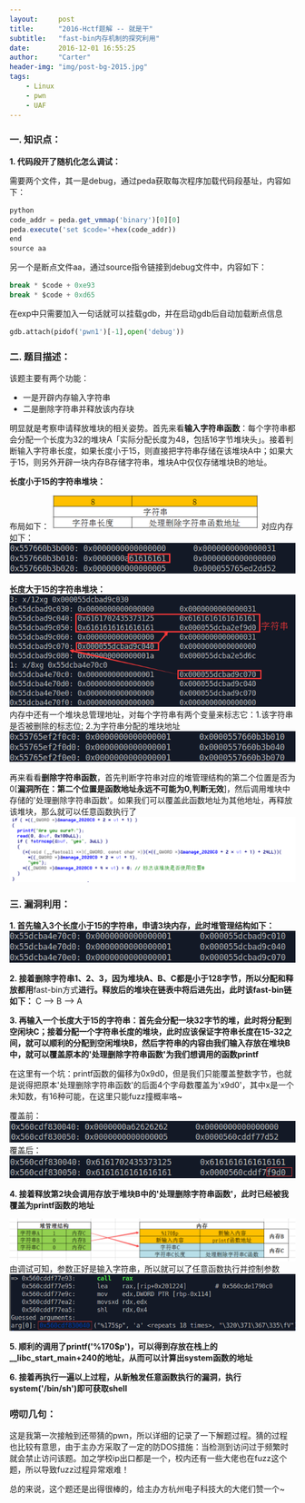 ```yaml
---
layout:     post
title:      "2016-Hctf题解 -- 就是干"
subtitle:   "fast-bin内存机制的探究利用"
date:       2016-12-01 16:55:25
author:     "Carter"
header-img: "img/post-bg-2015.jpg"
tags:
    - Linux
    - pwn
    - UAF
---
```




### 一. 知识点：
**1. 代码段开了随机化怎么调试：**

需要两个文件，其一是debug，通过peda获取每次程序加载代码段基址，内容如下：

```javascript
python
code_addr = peda.get_vmmap('binary')[0][0]
peda.execute('set $code='+hex(code_addr))
end
source aa
```

另一个是断点文件aa，通过source指令链接到debug文件中，内容如下：

```python
break * $code + 0xe93
break * $code + 0xd65
```

在exp中只需要加入一句话就可以挂载gdb，并在启动gdb后自动加载断点信息

```python
gdb.attach(pidof('pwn1')[-1],open('debug'))
```

### 二. 题目描述：
该题主要有两个功能：
 - 一是开辟内存输入字符串
 - 二是删除字符串并释放该内存块

明显就是考察申请释放堆块的相关姿势。首先来看**输入字符串函数**：每个字符串都会分配一个长度为32的堆块A「实际分配长度为48，包括16字节堆块头」。接着判断输入字符串长度，如果长度小于15，则直接把字符串存储在该堆块A中；如果大于15，则另外开辟一块内存B存储字符串，堆块A中仅仅存储堆块B的地址。

**长度小于15的字符串堆块：**

布局如下：
![图片](https://raw.githubusercontent.com/carterMgj/blog_img/master/2016-12-01-Hctf-jiushigan/10.png)
对应内存如下：
![图片](https://raw.githubusercontent.com/carterMgj/blog_img/master/2016-12-01-Hctf-jiushigan/1.png)

**长度大于15的字符串堆块：**
![图片](https://raw.githubusercontent.com/carterMgj/blog_img/master/2016-12-01-Hctf-jiushigan/2.png)
内存中还有一个堆块总管理地址，对每个字符串有两个变量来标志它：1.该字符串是否被删除的标志位; 2.为字符串分配的堆块地址
![图片](https://raw.githubusercontent.com/carterMgj/blog_img/master/2016-12-01-Hctf-jiushigan/3.png)

再来看看**删除字符串函数**，首先判断字符串对应的堆管理结构的第二个位置是否为0[**漏洞所在：第二个位置是函数地址永远不可能为0,判断无效**]，然后调用堆块中存储的'处理删除字符串函数'。如果我们可以覆盖此函数地址为其他地址，再释放该堆块，那么就可以任意函数执行了
![图片](https://raw.githubusercontent.com/carterMgj/blog_img/master/2016-12-01-Hctf-jiushigan/4.png)

### 三. 漏洞利用：

**1. 首先输入3个长度小于15的字符串，申请3块内存，此时堆管理结构如下：**
![图片](https://raw.githubusercontent.com/carterMgj/blog_img/master/2016-12-01-Hctf-jiushigan/5.png)


**2. 接着删除字符串1、2、3，因为堆块A、B、C都是小于128字节，所以分配和释放都用**fast-bin方式**进行。释放后的堆块在链表中将后进先出，此时该fast-bin链如下：**
C --> B --> A 

**3. 再输入一个长度大于15的字符串：首先会分配一块32字节的堆，此时将分配到空闲块C；接着分配一个字符串长度的堆块，此时应该保证字符串长度在15-32之间，就可以顺利的分配到空闲堆块B，然后字符串的内容由我们输入存放在堆块B中，就可以覆盖原本的'处理删除字符串函数'为我们想调用的函数printf**

在这里有一个坑：printf函数的偏移为0x9d0，但是我们只能覆盖整数字节，也就是说得把原本'处理删除字符串函数'的后面4个字母数覆盖为'x9d0'，其中x是一个未知数，有16种可能，在这里只能fuzz撞概率咯~

覆盖前：
![图片](https://raw.githubusercontent.com/carterMgj/blog_img/master/2016-12-01-Hctf-jiushigan/6.png)
覆盖后：
![图片](https://raw.githubusercontent.com/carterMgj/blog_img/master/2016-12-01-Hctf-jiushigan/7.png)

**4. 接着释放第2块会调用存放于堆块B中的'处理删除字符串函数'，此时已经被我覆盖为printf函数的地址**

![图片](https://raw.githubusercontent.com/carterMgj/blog_img/master/2016-12-01-Hctf-jiushigan/8.png)
由调试可知，参数正好是输入字符串，所以就可以了任意函数执行并控制参数
![图片](https://raw.githubusercontent.com/carterMgj/blog_img/master/2016-12-01-Hctf-jiushigan/9.png)

**5. 顺利的调用了printf('%170$p')，可以得到存放在栈上的__libc_start_main+240的地址，从而可以计算出system函数的地址**

**6. 接着再执行一遍以上过程，从新触发任意函数执行的漏洞，执行system('/bin/sh')即可获取shell**

### 唠叨几句：
这是我第一次接触到还带猜的pwn，所以详细的记录了一下解题过程。猜的过程也比较有意思，由于主办方采取了一定的防DOS措施：当检测到访问过于频繁时就会禁止访问该题。加之学校ip出口都是一个，校内还有一些大佬也在fuzz这个题，所以导致fuzz过程异常艰难！

总的来说，这个题还是出得很棒的，给主办方杭州电子科技大的大佬们赞一个~